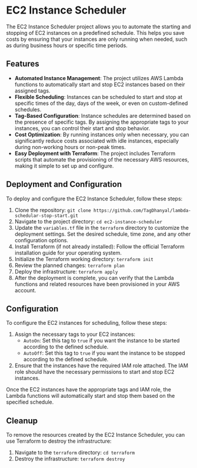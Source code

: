 # EC2 Instance Scheduler

The EC2 Instance Scheduler project allows you to automate the starting and stopping of EC2 instances on a predefined schedule. This helps you save costs by ensuring that your instances are only running when needed, such as during business hours or specific time periods.

## Features

- **Automated Instance Management**: The project utilizes AWS Lambda functions to automatically start and stop EC2 instances based on their assigned tags.
- **Flexible Scheduling**: Instances can be scheduled to start and stop at specific times of the day, days of the week, or even on custom-defined schedules.
- **Tag-Based Configuration**: Instance schedules are determined based on the presence of specific tags. By assigning the appropriate tags to your instances, you can control their start and stop behavior.
- **Cost Optimization**: By running instances only when necessary, you can significantly reduce costs associated with idle instances, especially during non-working hours or non-peak times.
- **Easy Deployment with Terraform**: The project includes Terraform scripts that automate the provisioning of the necessary AWS resources, making it simple to set up and configure.

## Deployment and Configuration

To deploy and configure the EC2 Instance Scheduler, follow these steps:

1. Clone the repository: `git clone https://github.com/TagDhanyal/lambda-schedular-stop-start.git`
2. Navigate to the project directory: `cd ec2-instance-scheduler`
3. Update the `variables.tf` file in the `terraform` directory to customize the deployment settings. Set the desired schedule, time zone, and any other configuration options.
4. Install Terraform (if not already installed): Follow the official Terraform installation guide for your operating system.
5. Initialize the Terraform working directory: `terraform init`
6. Review the planned changes: `terraform plan`
7. Deploy the infrastructure: `terraform apply`
8. After the deployment is complete, you can verify that the Lambda functions and related resources have been provisioned in your AWS account.

## Configuration

To configure the EC2 instances for scheduling, follow these steps:

1. Assign the necessary tags to your EC2 instances:
   - `AutoOn`: Set this tag to `true` if you want the instance to be started according to the defined schedule.
   - `AutoOff`: Set this tag to `true` if you want the instance to be stopped according to the defined schedule.
2. Ensure that the instances have the required IAM role attached. The IAM role should have the necessary permissions to start and stop EC2 instances.

Once the EC2 instances have the appropriate tags and IAM role, the Lambda functions will automatically start and stop them based on the specified schedule.

## Cleanup

To remove the resources created by the EC2 Instance Scheduler, you can use Terraform to destroy the infrastructure:

1. Navigate to the `terraform` directory: `cd terraform`
2. Destroy the infrastructure: `terraform destroy`
